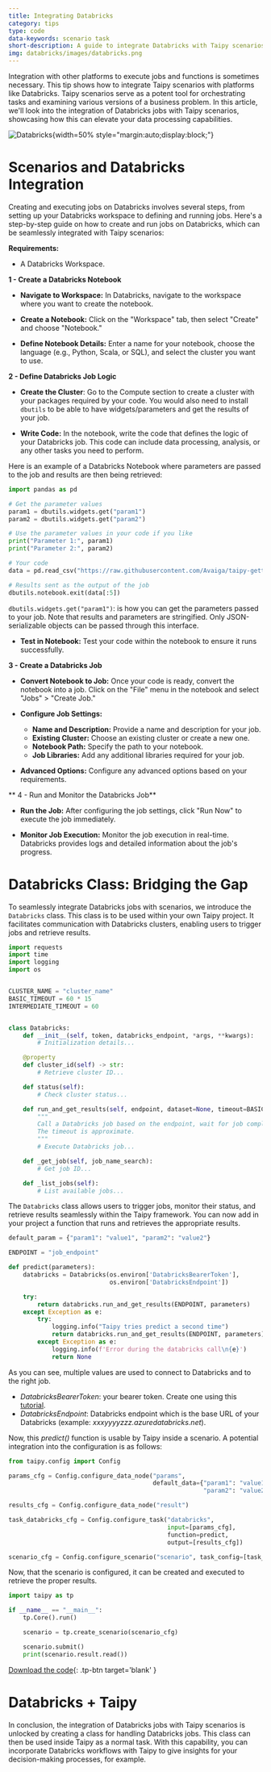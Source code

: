 ```yaml
---
title: Integrating Databricks
category: tips
type: code
data-keywords: scenario task
short-description: A guide to integrate Databricks with Taipy scenarios.
img: databricks/images/databricks.png
---
```


Integration with other platforms to execute jobs and functions is sometimes necessary. 
This tip shows how to integrate Taipy scenarios with platforms like Databricks. 
Taipy scenarios serve as a potent tool for orchestrating tasks and examining various 
versions of a business problem. In this article, we'll look into the integration of 
Databricks jobs with Taipy scenarios, showcasing how this can elevate your data 
processing capabilities.

![Databricks](images/databricks.png){width=50% style="margin:auto;display:block;"}

# Scenarios and Databricks Integration

Creating and executing jobs on Databricks involves several steps, from setting up your
Databricks workspace to defining and running jobs. Here's a step-by-step guide on how
to create and run jobs on Databricks, which can be seamlessly integrated with Taipy
scenarios:

**Requirements:**

- A Databricks Workspace.

**1 - Create a Databricks Notebook**

- **Navigate to Workspace:** In Databricks, navigate to the workspace where you want to
create the notebook.

- **Create a Notebook:** Click on the "Workspace" tab, then select "Create" and choose
"Notebook."

- **Define Notebook Details:** Enter a name for your notebook, choose the language
(e.g., Python, Scala, or SQL), and select the cluster you want to use.

**2 - Define Databricks Job Logic**

- **Create the Cluster**: Go to the Compute section to create a cluster with your
packages required by your code. You would also need to install `dbutils` to be able to
have widgets/parameters and get the results of your job.

- **Write Code:** In the notebook, write the code that defines the logic of your
Databricks job. This code can include data processing, analysis, or any other tasks you
need to perform.

Here is an example of a Databricks Notebook where parameters are passed to the job 
and results are then being retrieved:

```python
import pandas as pd

# Get the parameter values
param1 = dbutils.widgets.get("param1")
param2 = dbutils.widgets.get("param2")

# Use the parameter values in your code if you like
print("Parameter 1:", param1)
print("Parameter 2:", param2)

# Your code
data = pd.read_csv("https://raw.githubusercontent.com/Avaiga/taipy-getting-started-core/develop/src/daily-min-temperatures.csv")

# Results sent as the output of the job
dbutils.notebook.exit(data[:5])
```

`dbutils.widgets.get("param1")`: is how you can get the parameters passed to your job. 
Note that results and parameters are stringified. Only JSON-serializable objects can be passed 
through this interface.

- **Test in Notebook:** Test your code within the notebook to ensure it runs
successfully.

**3 - Create a Databricks Job**

- **Convert Notebook to Job:** Once your code is ready, convert the notebook into a
job. Click on the "File" menu in the notebook and select "Jobs" > "Create Job."

- **Configure Job Settings:**
  - **Name and Description:** Provide a name and description for your job.
  - **Existing Cluster:** Choose an existing cluster or create a new one.
  - **Notebook Path:** Specify the path to your notebook.
  - **Job Libraries:** Add any additional libraries required for your job.

- **Advanced Options:** Configure any advanced options based on your requirements.

** 4 - Run and Monitor the Databricks Job**

- **Run the Job:** After configuring the job settings, click "Run Now" to execute the job immediately.

- **Monitor Job Execution:** Monitor the job execution in real-time. Databricks
provides logs and detailed information about the job's progress.


# Databricks Class: Bridging the Gap

To seamlessly integrate Databricks jobs with scenarios, we introduce the `Databricks` 
class. This class is to be used within your own Taipy project. It facilitates communication with Databricks clusters, enabling users to 
trigger jobs and retrieve results.

```python
import requests
import time
import logging
import os


CLUSTER_NAME = "cluster_name"
BASIC_TIMEOUT = 60 * 15
INTERMEDIATE_TIMEOUT = 60


class Databricks:
    def __init__(self, token, databricks_endpoint, *args, **kwargs):
        # Initialization details...

    @property
    def cluster_id(self) -> str:
        # Retrieve cluster ID...

    def status(self):
        # Check cluster status...

    def run_and_get_results(self, endpoint, dataset=None, timeout=BASIC_TIMEOUT):
        """
        Call a Databricks job based on the endpoint, wait for job completion, and return the result.
        The timeout is approximate.
        """
        # Execute Databricks job...

    def _get_job(self, job_name_search):
        # Get job ID...

    def _list_jobs(self):
        # List available jobs...
```

The `Databricks` class allows users to trigger jobs, monitor their status, and retrieve 
results seamlessly within the Taipy framework. You can now add in your project a 
function that runs and retrieves the appropriate results.

```python
default_param = {"param1": "value1", "param2": "value2"}

ENDPOINT = "job_endpoint"

def predict(parameters):
    databricks = Databricks(os.environ['DatabricksBearerToken'],
                            os.environ['DatabricksEndpoint'])

    try:
        return databricks.run_and_get_results(ENDPOINT, parameters)
    except Exception as e:
        try:
            logging.info("Taipy tries predict a second time")
            return databricks.run_and_get_results(ENDPOINT, parameters)
        except Exception as e:
            logging.info(f'Error during the databricks call\n{e}')
            return None

```

As you can see, multiple values are used to connect to Databricks and to the right job.

- *DatabricksBearerToken*: your bearer token. Create one using this [tutorial](https://docs.databricks.com/en/dev-tools/auth/pat.html).
- *DatabricksEndpoint*: Databricks endpoint which is the base URL of your Databricks (example: *xxxyyyyzzz.azuredatabricks.net*).

Now, this *predict()* function is usable by Taipy inside a scenario. A potential
integration into the configuration is as follows:

```python
from taipy.config import Config

params_cfg = Config.configure_data_node("params",
                                        default_data={"param1": "value1",
                                                      "param2": "value2"})

results_cfg = Config.configure_data_node("result")

task_databricks_cfg = Config.configure_task("databricks",
                                            input=[params_cfg],
                                            function=predict,
                                            output=[results_cfg])

scenario_cfg = Config.configure_scenario("scenario", task_config=[task_databricks_cfg])
```

Now, that the scenario is configured, it can be created and executed to retrieve the
proper results.

```python
import taipy as tp

if __name__ == "__main__":
    tp.Core().run()

    scenario = tp.create_scenario(scenario_cfg)

    scenario.submit()
    print(scenario.result.read())
```

[Download the code](./src/example.py){: .tp-btn target='blank' }

# Databricks + Taipy

In conclusion, the integration of Databricks jobs with Taipy scenarios is unlocked by
creating a class for handling Databricks jobs. This class can then be used inside Taipy as a
normal task. With this capability, you can incorporate Databricks workflows with Taipy
to give insights for your decision-making processes, for example.
